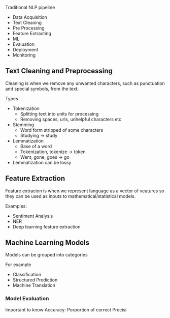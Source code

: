 Traditional NLP pipeline
- Data Acquisition
- Text Cleaning
- Pre Processing
- Feature Extracting
- ML
- Evaluation
- Deployment
- Monitoring

## Text Cleaning and Preprocessing

Cleaning is when we remove any unwanted characters, such as punctuation and special symbols, from the text.

Types
- Tokenization
	- Splitting text into units for processing
	- Removing spaces, urls, unhelpful characters etc
- Stemming
	- Word form stripped of some characters
	- Studying -> study
- Lemmatization
	- Base of a word
	- Tokenization, tokenize -> token
	- Went, gone, goes -> go
- Lemmatization can be lossy

## Feature Extraction

Feature extracion is when we represent language as a vector of veatures so they can be used as inputs to mathematical/statistical models.

Examples:
- Sentiment Analysis
- NER
- Deep learning festure extraction

## Machine Learning Models

Models can be grouped into categories

For example
- Classification
- Structured Prediction
- Machine Translation

### Model Evaluation
Important to know
Accuracy:
Porportion of correct
Precisi